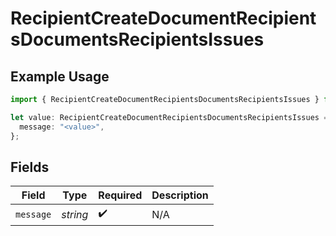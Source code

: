 # RecipientCreateDocumentRecipientsDocumentsRecipientsIssues

## Example Usage

```typescript
import { RecipientCreateDocumentRecipientsDocumentsRecipientsIssues } from "@documenso/sdk-typescript/models/errors";

let value: RecipientCreateDocumentRecipientsDocumentsRecipientsIssues = {
  message: "<value>",
};
```

## Fields

| Field              | Type               | Required           | Description        |
| ------------------ | ------------------ | ------------------ | ------------------ |
| `message`          | *string*           | :heavy_check_mark: | N/A                |
